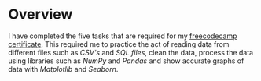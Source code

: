 # Overview
I have completed the five tasks that are required for my [freecodecamp certificate](https://freecodecamp.org/certification/stefancourt/data-analysis-with-python-v7). This required me to practice the act of reading data from different files such as *CSV's* and *SQL files*, clean the data, process the data using libraries such as *NumPy* and *Pandas* and show accurate graphs of data with *Matplotlib* and *Seaborn*.